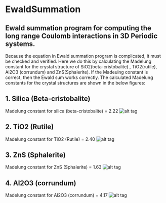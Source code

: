 # EwaldSummation
##  Ewald summation program for computing the long range Coulomb interactions in 3D Periodic systems.  
Because the equation in Ewald summation program is complicated, it must be checked and verified. Here we do this by calculating the Madelung constant for the crystal structure of SiO2(beta-cristobalite)
, TiO2(rutile),  Al2O3 (corrundum) and ZnS(Sphalerite). If the Madeulng constant is correct, then the Ewald sum works correctly. The calculated Madelung constants for the crystal structures are shown in the below figures:

## 1. Silica (Beta-cristobalite)
Madelung constant for silica (beta-cristobalite) = 2.22
![alt tag](https://raw.githubusercontent.com/NaveenKaliannan/EwaldSummation/master/output/graph/silica.png)

## 2. TiO2 (Rutile)
Madelung constant for TiO2 (Rutile) = 2.40
![alt tag](https://raw.githubusercontent.com/NaveenKaliannan/EwaldSummation/master/output/graph/rutile.png)

## 3. ZnS (Sphalerite)
Madelung constant for ZnS (Sphalerite) = 1.63
![alt tag](https://raw.githubusercontent.com/NaveenKaliannan/EwaldSummation/master/output/graph/ZnS.png)

## 4. Al2O3 (corrundum)
Madelung constant for Al2O3 (corrundum) = 4.17
![alt tag](https://raw.githubusercontent.com/NaveenKaliannan/EwaldSummation/master/output/graph/Al2O3_Corundum.png)
